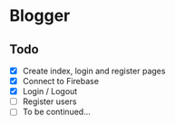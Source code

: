 # Blogger

## Todo

* [x] Create index, login and register pages
* [x] Connect to Firebase
* [x] Login / Logout
* [ ] Register users
* [ ] To be continued...